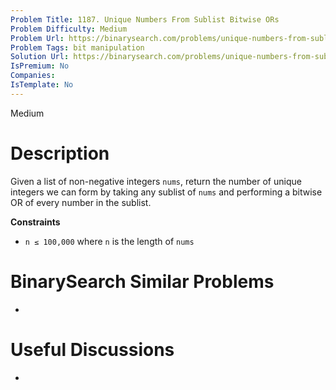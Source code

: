 ```yaml
---
Problem Title: 1187. Unique Numbers From Sublist Bitwise ORs
Problem Difficulty: Medium
Problem Url: https://binarysearch.com/problems/unique-numbers-from-sublist-bitwise-ors/
Problem Tags: bit manipulation
Solution Url: https://binarysearch.com/problems/unique-numbers-from-sublist-bitwise-ors/solutions/
IsPremium: No
Companies: 
IsTemplate: No
---
```


<span style="color: ;">Medium</span>

# Description

Given a list of non-negative integers `nums`, return the number of unique integers we can form by taking any sublist of `nums` and performing a bitwise OR of every number in the sublist.

**Constraints**
- `n ≤ 100,000` where `n` is the length of `nums`

# BinarySearch Similar Problems

- []()

# Useful Discussions

- []()
